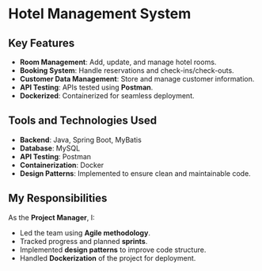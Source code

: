 # Hotel Management System

## Key Features
- **Room Management**: Add, update, and manage hotel rooms.
- **Booking System**: Handle reservations and check-ins/check-outs.
- **Customer Data Management**: Store and manage customer information.
- **API Testing**: APIs tested using **Postman**.
- **Dockerized**: Containerized for seamless deployment.

## Tools and Technologies Used
- **Backend**: Java, Spring Boot, MyBatis
- **Database**: MySQL
- **API Testing**: Postman
- **Containerization**: Docker
- **Design Patterns**: Implemented to ensure clean and maintainable code.

## My Responsibilities
As the **Project Manager**, I:
- Led the team using **Agile methodology**.
- Tracked progress and planned **sprints**.
- Implemented **design patterns** to improve code structure.
- Handled **Dockerization** of the project for deployment.
